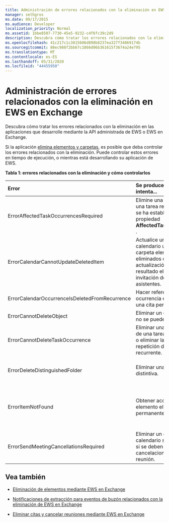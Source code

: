 ```yaml
---
title: Administración de errores relacionados con la eliminación en EWS en Exchange
manager: sethgros
ms.date: 09/17/2015
ms.audience: Developer
localization_priority: Normal
ms.assetid: 1bbe8507-7730-45e5-9232-c4f6fc39c2d9
description: Descubra cómo tratar los errores relacionados con la eliminación en las aplicaciones que desarrolle mediante la API administrada de EWS o EWS en Exchange.
ms.openlocfilehash: 41c217c1c3815606d898b8237ea327f34869174b
ms.sourcegitcommit: 88ec988f2bb67c1866d06b361615f3674a24e795
ms.translationtype: MT
ms.contentlocale: es-ES
ms.lasthandoff: 05/31/2020
ms.locfileid: "44455950"
---
```

# <a name="handling-deletion-related-errors-in-ews-in-exchange"></a>Administración de errores relacionados con la eliminación en EWS en Exchange

Descubra cómo tratar los errores relacionados con la eliminación en las aplicaciones que desarrolle mediante la API administrada de EWS o EWS en Exchange.
  
Si la aplicación [elimina elementos y carpetas](deleting-items-by-using-ews-in-exchange.md), es posible que deba controlar los errores relacionados con la eliminación. Puede controlar estos errores en tiempo de ejecución, o mientras está desarrollando su aplicación de EWS.
  
**Tabla 1: errores relacionados con la eliminación y cómo controlarlos**

|**Error**|**Se produce cuando se intenta...**|**Controlarla por...**|
|:-----|:-----|:-----|
|ErrorAffectedTaskOccurrencesRequired  <br/> |Elimine una instancia de una tarea repetitiva y no se ha establecido la propiedad **AffectedTaskOccurrence** .  <br/> |Establecer la propiedad **AffectedTaskOccurrence** y volver a intentar la eliminación.  <br/> |
|ErrorCalendarCannotUpdateDeletedItem  <br/> |Actualice un elemento de calendario ubicado en la carpeta elementos eliminados cuando la actualización daría como resultado el envío de una invitación de reunión a los asistentes.  <br/> |Cancelar la actualización o mover el elemento de calendario de nuevo a la carpeta de calendario predeterminada y actualizar el elemento de calendario.  <br/> |
|ErrorCalendarOccurrenceIsDeletedFromRecurrence  <br/> |Hacer referencia a una ocurrencia eliminada de una cita periódica.  <br/> |Quitar una referencia a una ocurrencia eliminada.  <br/> |
|ErrorCannotDeleteObject  <br/> |Eliminar un elemento que no se puede eliminar.  <br/> |Saliendo de los intentos para eliminar el elemento.  <br/> |
|ErrorCannotDeleteTaskOccurrence  <br/> |Eliminar una ocurrencia de una tarea no periódica o eliminar la última repetición de una tarea recurrente.  <br/> |Eliminar una tarea no periódica o salir de los intentos para eliminar la última repetición de una tarea repetitiva.  <br/> |
|ErrorDeleteDistinguishedFolder  <br/> |Eliminar una carpeta distintiva.  <br/> |Que indica que no se pueden eliminar las carpetas predeterminadas.  <br/> |
|ErrorItemNotFound  <br/> |Obtener acceso a un elemento eliminado permanentemente.  <br/> |Quitar referencias a un elemento cuando se elimina de la tienda. Si se recupera un elemento, asegúrese de restablecer las referencias necesarias en el cliente.  <br/> |
|ErrorSendMeetingCancellationsRequired  <br/> |Eliminar un elemento de calendario sin especificar si se deben enviar las cancelaciones de reunión.  <br/> |Especificar que las cancelaciones de reunión deben enviarse o no.  <br/> |
   
## <a name="see-also"></a>Vea también


- [Eliminación de elementos mediante EWS en Exchange](deleting-items-by-using-ews-in-exchange.md)
    
- [Notificaciones de extracción para eventos de buzón relacionados con la eliminación de EWS en Exchange](pull-notifications-for-ews-deletion-related-mailbox-events-in-exchange.md)
    
- [Eliminar citas y cancelar reuniones mediante EWS en Exchange](how-to-delete-appointments-and-cancel-meetings-by-using-ews-in-exchange.md)
    

